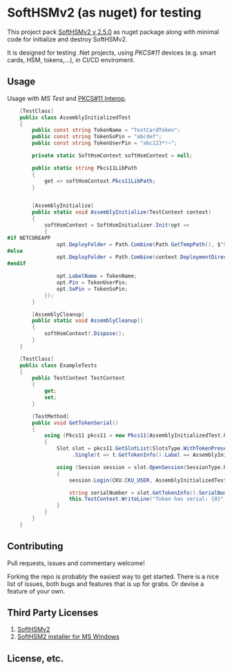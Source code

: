 # SoftHSMv2 (as nuget) for testing
This project pack [SoftHSMv2 v 2.5.0](https://github.com/opendnssec/SoftHSMv2) as nuget package along with minimal code for initialize and destroy SoftHSMv2.

It is designed for testing .Net projects, using _PKCS#11_ devices (e.g. smart cards, HSM, tokens,...),
in CI/CD enviroment.

## Usage
Usage with _MS Test_ and [PKCS#11 Interop](https://github.com/Pkcs11Interop/Pkcs11Interop).
```cs
    [TestClass]
    public class AssemblyInitializedTest
    {
        public const string TokenName = "TestCardToken";
        public const string TokenSoPin = "abcdef";
        public const string TokenUserPin = "abc123*!~";

        private static SoftHsmContext softHsmContext = null;

        public static string Pkcs11LibPath
        {
            get => softHsmContext.Pkcs11LibPath;
        }


        [AssemblyInitialize]
        public static void AssemblyInitialize(TestContext context)
        {
            softHsmContext = SoftHsmInitializer.Init(opt =>
            {
#if NETCOREAPP
                opt.DeployFolder = Path.Combine(Path.GetTempPath(), $"SoftHSMv2-{Guid.NewGuid():D}");
#else
                opt.DeployFolder = Path.Combine(context.DeploymentDirectory, "SoftHSMv2");
#endif

                opt.LabelName = TokenName;
                opt.Pin = TokenUserPin;
                opt.SoPin = TokenSoPin;
            });
        }

        [AssemblyCleanup]
        public static void AssemblyCleanup()
        {
            softHsmContext?.Dispose();
        }
    }

    [TestClass]
    public class ExampleTests
    {
        public TestContext TestContext
        {
            get;
            set;
        }

        [TestMethod]
        public void GetTokenSerial()
        {
            using (Pkcs11 pkcs11 = new Pkcs11(AssemblyInitializedTest.Pkcs11LibPath, AppType.MultiThreaded))
            {
                Slot slot = pkcs11.GetSlotList(SlotsType.WithTokenPresent)
                     .Single(t => t.GetTokenInfo().Label == AssemblyInitializedTest.TokenName);

                using (Session session = slot.OpenSession(SessionType.ReadOnly))
                {
                    session.Login(CKU.CKU_USER, AssemblyInitializedTest.TokenUserPin);

                    string serialNumber = slot.GetTokenInfo().SerialNumber;
                    this.TestContext.WriteLine("Token has serial: {0}", serialNumber);
                }
            }
        }
    }
```

## Contributing
Pull requests, issues and commentary welcome!

Forking the repo is probably the easiest way to get started. There is a nice list of issues, both bugs and features that is up for grabs. Or devise a feature of your own.

## Third Party Licenses
1. [SoftHSMv2](https://raw.githubusercontent.com/opendnssec/SoftHSMv2/develop/LICENSE)
1. [SoftHSM2 installer for MS Windows](https://github.com/disig/SoftHSM2-for-Windows/blob/master/LICENSE)

## License, etc.
